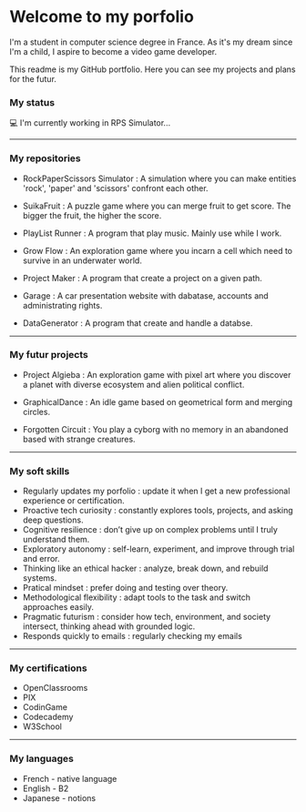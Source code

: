 # Welcome to my porfolio

I'm a student in computer science degree in France.
As it's my dream since I'm a child, I aspire to become a video game developer.

This readme is my GitHub portfolio.
Here you can see my projects and plans for the futur.

### My status
💻 I'm currently working in RPS Simulator...

***
### My repositories

- RockPaperScissors Simulator : A simulation where you can make entities 'rock', 'paper' and 'scissors' confront each other.

- SuikaFruit : A puzzle game where you can merge fruit to get score. The bigger the fruit, the higher the score.

- PlayList Runner : A program that play music. Mainly use while I work.

- Grow Flow : An exploration game where you incarn a cell which need to survive in an underwater world.

- Project Maker : A program that create a project on a given path.

- Garage : A car presentation website with dabatase, accounts and administrating rights.

- DataGenerator : A program that create and handle a databse.

***
### My futur projects

- Project Algieba : An exploration game with pixel art where you discover a planet with diverse ecosystem and alien political conflict.

- GraphicalDance : An idle game based on geometrical form and merging circles.

- Forgotten Circuit : You play a cyborg with no memory in an abandoned based with strange creatures.

***
### My soft skills

- Regularly updates my porfolio : update it when I get a new professional experience or certification.
- Proactive tech curiosity : constantly explores tools, projects, and asking deep questions.
- Cognitive resilience : don’t give up on complex problems until I truly understand them.
- Exploratory autonomy : self-learn, experiment, and improve through trial and error.
- Thinking like an ethical hacker : analyze, break down, and rebuild systems.
- Pratical mindset : prefer doing and testing over theory.
- Methodological flexibility : adapt tools to the task and switch approaches easily.
- Pragmatic futurism : consider how tech, environment, and society intersect, thinking ahead with grounded logic.
- Responds quickly to emails : regularly checking my emails

***
### My certifications

- OpenClassrooms
- PIX
- CodinGame
- Codecademy
- W3School

***
### My languages

- French - native language
- English - B2
- Japanese - notions

<!-- Add later
❓ I’m looking for help with ...
💬 Ask me about ...
☎️ How to reach me: ...

Use GitHub Actions + YAML to make readme dynamic !
Add simple games ?
Add HTML ?
-->
